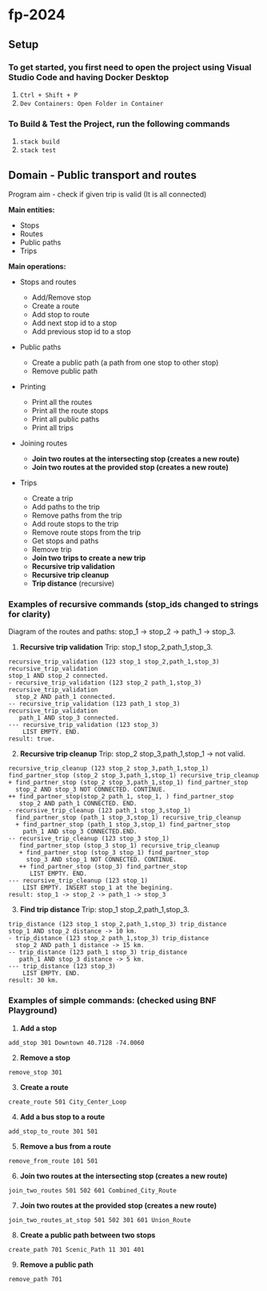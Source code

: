 # fp-2024

## Setup

### To get started, you first need to open the project using Visual Studio Code and having Docker Desktop
1. `Ctrl + Shift + P`
2. `Dev Containers: Open Folder in Container`

### To Build & Test the Project, run the following commands
1. `stack build`
2. `stack test`

## Domain - Public transport and routes

Program aim - check if given trip is valid (It is all connected)

**Main entities:**
- Stops
- Routes
- Public paths
- Trips

**Main operations:**
- Stops and routes
    - Add/Remove stop
    - Create a route
    - Add stop to route
    - Add next stop id to a stop
    - Add previous stop id to a stop

- Public paths
    - Create a public path (a path from one stop to other stop)
    - Remove public path

- Printing
    - Print all the routes
    - Print all the route stops
    - Print all public paths
    - Print all trips

- Joining routes
    - **Join two routes at the intersecting stop (creates a new route)**
    - **Join two routes at the provided stop (creates a new route)**

- Trips
    - Create a trip
    - Add paths to the trip
    - Remove paths from the trip
    - Add route stops to the trip
    - Remove route stops from the trip
    - Get stops and paths
    - Remove trip
    - **Join two trips to create a new trip**
    - **Recursive trip validation**
    - **Recursive trip cleanup**
    - **Trip distance** (recursive)

### Examples of recursive commands (stop_ids changed to strings for clarity)

Diagram of the routes and paths:
stop_1 -> stop_2 -> path_1 -> stop_3.

1. **Recursive trip validation**
Trip: stop_1 stop_2,path_1,stop_3.

```
recursive_trip_validation (123 stop_1 stop_2,path_1,stop_3) recursive_trip_validation
stop_1 AND stop_2 connected.
- recursive_trip_validation (123 stop_2 path_1,stop_3) recursive_trip_validation
  stop_2 AND path_1 connected.
-- recursive_trip_validation (123 path_1 stop_3) recursive_trip_validation
   path_1 AND stop_3 connected.
--- recursive_trip_validation (123 stop_3)
    LIST EMPTY. END.
result: true.
```

2. **Recursive trip cleanup**
Trip: stop_2 stop_3,path_1,stop_1 -> not valid.

```
recursive_trip_cleanup (123 stop_2 stop_3,path_1,stop_1) 
find_partner_stop (stop_2 stop_3,path_1,stop_1) recursive_trip_cleanup
+ find_partner_stop (stop_2 stop_3,path_1,stop_1) find_partner_stop
  stop_2 AND stop_3 NOT CONNECTED. CONTINUE.
++ find_partner_stop(stop_2 path_1, stop_1, ) find_partner_stop
   stop_2 AND path_1 CONNECTED. END.
- recursive_trip_cleanup (123 path_1 stop_3,stop_1) 
  find_partner_stop (path_1 stop_3,stop_1) recursive_trip_cleanup
  + find_partner_stop (path_1 stop_3,stop_1) find_partner_stop
    path_1 AND stop_3 CONNECTED.END.
-- recursive_trip_cleanup (123 stop_3 stop_1) 
   find_partner_stop (stop_3 stop_1) recursive_trip_cleanup
   + find_partner_stop (stop_3 stop_1) find_partner_stop
     stop_3 AND stop_1 NOT CONNECTED. CONTINUE.
   ++ find_partner_stop (stop_3) find_partner_stop
      LIST EMPTY. END.
--- recursive_trip_cleanup (123 stop_1) 
    LIST EMPTY. INSERT stop_1 at the begining.
result: stop_1 -> stop_2 -> path_1 -> stop_3
```

3. **Find trip distance**
Trip: stop_1 stop_2,path_1,stop_3.

```
trip_distance (123 stop_1 stop_2,path_1,stop_3) trip_distance
stop_1 AND stop_2 distance -> 10 km.
- trip_distance (123 stop_2 path_1,stop_3) trip_distance
  stop_2 AND path_1 distance -> 15 km.
-- trip_distance (123 path_1 stop_3) trip_distance
   path_1 AND stop_3 distance -> 5 km.
--- trip_distance (123 stop_3)
    LIST EMPTY. END.
result: 30 km.
```

### Examples of simple commands: (checked using BNF Playground)

1. **Add a stop**  
```
add_stop 301 Downtown 40.7128 -74.0060
```

2. **Remove a stop**  
```
remove_stop 301
```

3. **Create a route**  
```
create_route 501 City_Center_Loop
```

4. **Add a bus stop to a route**  
 ```
 add_stop_to_route 301 501
 ```

5. **Remove a bus from a route**  
 ```
 remove_from_route 101 501
 ```

6. **Join two routes at the intersecting stop (creates a new route)**  
 ```
 join_two_routes 501 502 601 Combined_City_Route
 ```

7. **Join two routes at the provided stop (creates a new route)**  
 ```
 join_two_routes_at_stop 501 502 301 601 Union_Route
 ```

8. **Create a public path between two stops**  
 ```
 create_path 701 Scenic_Path 11 301 401
 ```

9. **Remove a public path**  
 ```
 remove_path 701
 ```
